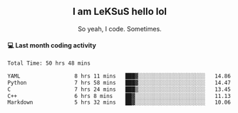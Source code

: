 <h2 align="center">I am LeKSuS hello lol</h2>
<p align="center">So yeah, I code. Sometimes.</p>

#### :computer: Last month coding activity
<!--START_SECTION:waka-->

```txt
Total Time: 50 hrs 48 mins

YAML                 8 hrs 11 mins   ███▓░░░░░░░░░░░░░░░░░░░░░   14.86 %
Python               7 hrs 58 mins   ███▓░░░░░░░░░░░░░░░░░░░░░   14.47 %
C                    7 hrs 24 mins   ███▒░░░░░░░░░░░░░░░░░░░░░   13.45 %
C++                  6 hrs 8 mins    ██▓░░░░░░░░░░░░░░░░░░░░░░   11.13 %
Markdown             5 hrs 32 mins   ██▓░░░░░░░░░░░░░░░░░░░░░░   10.06 %
```

<!--END_SECTION:waka-->
